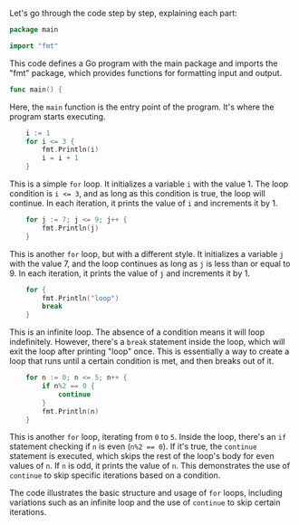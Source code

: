 Let's go through the code step by step, explaining each part:

```go
package main

import "fmt"
```

This code defines a Go program with the main package and imports the "fmt" package, which provides functions for formatting input and output.

```go
func main() {
```

Here, the `main` function is the entry point of the program. It's where the program starts executing.

```go
    i := 1
    for i <= 3 {
        fmt.Println(i)
        i = i + 1
    }
```

This is a simple `for` loop. It initializes a variable `i` with the value 1. The loop condition is `i <= 3`, and as long as this condition is true, the loop will continue. In each iteration, it prints the value of `i` and increments it by 1.

```go
    for j := 7; j <= 9; j++ {
        fmt.Println(j)
    }
```

This is another `for` loop, but with a different style. It initializes a variable `j` with the value 7, and the loop continues as long as `j` is less than or equal to 9. In each iteration, it prints the value of `j` and increments it by 1.

```go
    for {
        fmt.Println("loop")
        break
    }
```

This is an infinite loop. The absence of a condition means it will loop indefinitely. However, there's a `break` statement inside the loop, which will exit the loop after printing "loop" once. This is essentially a way to create a loop that runs until a certain condition is met, and then breaks out of it.

```go
    for n := 0; n <= 5; n++ {
        if n%2 == 0 {
            continue
        }
        fmt.Println(n)
    }
```

This is another `for` loop, iterating from `0` to `5`. Inside the loop, there's an `if` statement checking if `n` is even (`n%2 == 0`). If it's true, the `continue` statement is executed, which skips the rest of the loop's body for even values of `n`. If `n` is odd, it prints the value of `n`. This demonstrates the use of `continue` to skip specific iterations based on a condition.

The code illustrates the basic structure and usage of `for` loops, including variations such as an infinite loop and the use of `continue` to skip certain iterations.
